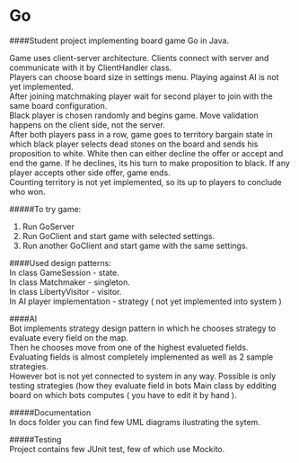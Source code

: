 # Go

####Student project implementing board game Go in Java.

Game uses client-server architecture. Clients connect with server and communicate with it by ClientHandler class.<br />
Players can choose board size in settings menu. Playing against AI is not yet implemented.<br />
After joining matchmaking player wait for second player to join with the same board configuration.<br />
Black player is chosen randomly and begins game. Move validation happens on the client side, not the server.<br />
After both players pass in a row, game goes to territory bargain state in which black player selects dead stones on the
board and sends his proposition to white. White then can either decline the offer or accept and end the game. If he 
declines, its his turn to make proposition to black. If any player accepts other side offer, game ends.<br />
Counting territory is not yet implemented, so its up to players to conclude who won.<br />

#####To try game: <br />
1. Run GoServer<br />
2. Run GoClient and start game with selected settings.<br />
3. Run another GoClient and start game with the same settings.

####Used design patterns: <br />
In class GameSession - state.<br />
In class Matchmaker - singleton.<br />
In class LibertyVisitor - visitor.<br />
In AI player implementation - strategy ( not yet implemented into system )<br />


####AI<br />
Bot implements strategy design pattern in which he chooses strategy to evaluate every field on the map.<br />
Then he chooses move from one of the highest evalueted fields. <br />
Evaluating fields is almost completely implemented as well as 2 sample strategies. <br />
However bot is not yet connected to system in any way. Possible is only testing strategies (how they evaluate field
in bots Main class by edditing board on which bots computes ( you have to edit it by hand ).

#####Documentation<br />
In docs folder you can find few UML diagrams ilustrating the sytem.<br />


#####Testing<br />
Project contains few JUnit test, few of which use Mockito.
